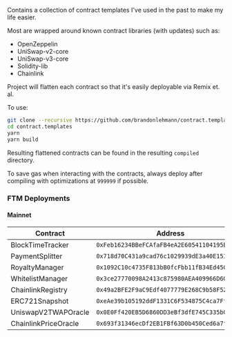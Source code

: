 Contains a collection of contract templates I've used in the past to make my life easier.

Most are wrapped around known contract libraries (with updates) such as:

* OpenZeppelin
* UniSwap-v2-core
* UniSwap-v3-core
* Solidity-lib
* Chainlink

Project will flatten each contract so that it's easily deployable via Remix et. al.

To use:

```bash
git clone --recursive https://github.com/brandonlehmann/contract.templates
cd contract.templates
yarn
yarn build
```

Resulting flattened contracts can be found in the resulting `compiled` directory.

To save gas when interacting with the contracts, always deploy after compiling with optimizations at `999999` if possible.

### FTM Deployments

#### Mainnet

| Contract             | Address                                       | Version    | Clonable |
|----------------------|-----------------------------------------------|------------|----------|
| BlockTimeTracker     | `0xFeb16234BBeFCAfaFB4eA2E60541104195E4576c`  | 2022021401 | Yes      |
| PaymentSplitter      | `0x718d70C431a9cad76c1029939dE3a40E15197a0f`  | 2022021401 | Yes      |
| RoyaltyManager       | `0x1092C10c4735F813bB0fcFbb11fB34Ed45C42Ff1`  | 2022021401 | Yes      |
| WhitelistManager     | `0x3ce27770098A2413c875980AEA409966D6028660`  | 2022021401 | Yes      |
| ChainlinkRegistry    | `0x49a2BFE2F9aC9Edf4077779E268C9b58F52df1Aa`  | 2022021401 | Yes      |
| ERC721Snapshot       | `0xeAe39b105192ddF1331C6F534875C4ca7Ff7C113`  | 2022021401 | Yes      |
| UniswapV2TWAPOracle  | `0x0E0Ff420EB5D6860DD3eBf3dfE745C335bCA7af7`  | 2022021401 | Yes      |
| ChainlinkPriceOracle | `0x693f31346ecDf2EB1FBf63D0b450Ced6a7f9Cf34`  | 2022021401 | Yes      |

